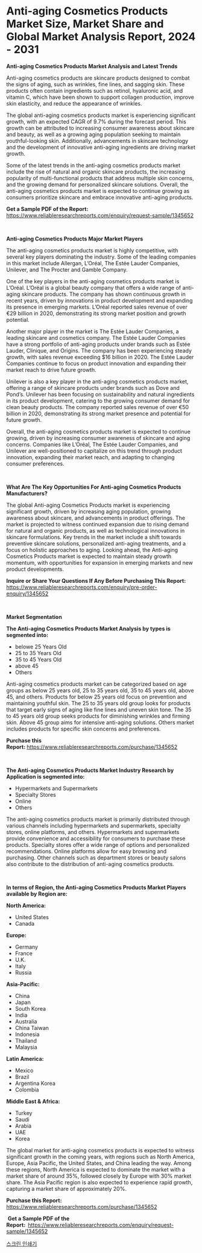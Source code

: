 <p><h1>Anti-aging Cosmetics Products Market Size, Market Share and Global Market Analysis Report, 2024 - 2031</h1></p><p><strong>Anti-aging Cosmetics Products Market Analysis and Latest Trends</strong></p>
<p><p>Anti-aging cosmetics products are skincare products designed to combat the signs of aging, such as wrinkles, fine lines, and sagging skin. These products often contain ingredients such as retinol, hyaluronic acid, and vitamin C, which have been shown to support collagen production, improve skin elasticity, and reduce the appearance of wrinkles.</p><p>The global anti-aging cosmetics products market is experiencing significant growth, with an expected CAGR of 9.7% during the forecast period. This growth can be attributed to increasing consumer awareness about skincare and beauty, as well as a growing aging population seeking to maintain youthful-looking skin. Additionally, advancements in skincare technology and the development of innovative anti-aging ingredients are driving market growth.</p><p>Some of the latest trends in the anti-aging cosmetics products market include the rise of natural and organic skincare products, the increasing popularity of multi-functional products that address multiple skin concerns, and the growing demand for personalized skincare solutions. Overall, the anti-aging cosmetics products market is expected to continue growing as consumers prioritize skincare and embrace innovative anti-aging products.</p></p>
<p><strong>Get a Sample PDF of the Report:&nbsp;</strong> <a href="https://www.reliableresearchreports.com/enquiry/request-sample/1345652">https://www.reliableresearchreports.com/enquiry/request-sample/1345652</a></p>
<p>&nbsp;</p>
<p><strong>Anti-aging Cosmetics Products Major Market Players</strong></p>
<p><p>The anti-aging cosmetics products market is highly competitive, with several key players dominating the industry. Some of the leading companies in this market include Allergan, L’Oréal, The Estée Lauder Companies, Unilever, and The Procter and Gamble Company.</p><p>One of the key players in the anti-aging cosmetics products market is L’Oréal. L’Oréal is a global beauty company that offers a wide range of anti-aging skincare products. The company has shown continuous growth in recent years, driven by innovations in product development and expanding its presence in emerging markets. L’Oréal reported sales revenue of over €29 billion in 2020, demonstrating its strong market position and growth potential.</p><p>Another major player in the market is The Estée Lauder Companies, a leading skincare and cosmetics company. The Estée Lauder Companies have a strong portfolio of anti-aging products under brands such as Estée Lauder, Clinique, and Origins. The company has been experiencing steady growth, with sales revenue exceeding $16 billion in 2020. The Estée Lauder Companies continue to focus on product innovation and expanding their market reach to drive future growth.</p><p>Unilever is also a key player in the anti-aging cosmetics products market, offering a range of skincare products under brands such as Dove and Pond’s. Unilever has been focusing on sustainability and natural ingredients in its product development, catering to the growing consumer demand for clean beauty products. The company reported sales revenue of over €50 billion in 2020, demonstrating its strong market presence and potential for future growth.</p><p>Overall, the anti-aging cosmetics products market is expected to continue growing, driven by increasing consumer awareness of skincare and aging concerns. Companies like L’Oréal, The Estée Lauder Companies, and Unilever are well-positioned to capitalize on this trend through product innovation, expanding their market reach, and adapting to changing consumer preferences.</p></p>
<p>&nbsp;</p>
<p><strong>What Are The Key Opportunities For Anti-aging Cosmetics Products Manufacturers?</strong></p>
<p><p>The global Anti-aging Cosmetics Products market is experiencing significant growth, driven by increasing aging population, growing awareness about skincare, and advancements in product offerings. The market is projected to witness continued expansion due to rising demand for natural and organic products, as well as technological innovations in skincare formulations. Key trends in the market include a shift towards preventive skincare solutions, personalized anti-aging treatments, and a focus on holistic approaches to aging. Looking ahead, the Anti-aging Cosmetics Products market is expected to maintain steady growth momentum, with opportunities for expansion in emerging markets and new product developments.</p></p>
<p><strong>Inquire or Share Your Questions If Any Before Purchasing This Report:</strong> <a href="https://www.reliableresearchreports.com/enquiry/pre-order-enquiry/1345652">https://www.reliableresearchreports.com/enquiry/pre-order-enquiry/1345652</a></p>
<p>&nbsp;</p>
<p><strong>Market Segmentation</strong></p>
<p><strong>The Anti-aging Cosmetics Products Market Analysis by types is segmented into:</strong></p>
<p><ul><li>belowe 25 Years Old</li><li>25 to 35 Years Old</li><li>35 to 45 Years Old</li><li>above 45</li><li>Others</li></ul></p>
<p><p>Anti-aging cosmetics products market can be categorized based on age groups as below 25 years old, 25 to 35 years old, 35 to 45 years old, above 45, and others. Products for below 25 years old focus on prevention and maintaining youthful skin. The 25 to 35 years old group looks for products that target early signs of aging like fine lines and uneven skin tone. The 35 to 45 years old group seeks products for diminishing wrinkles and firming skin. Above 45 group aims for intensive anti-aging solutions. Others market includes products for specific skin concerns and preferences.</p></p>
<p><strong>Purchase this Report:&nbsp;</strong><a href="https://www.reliableresearchreports.com/purchase/1345652">https://www.reliableresearchreports.com/purchase/1345652</a></p>
<p>&nbsp;</p>
<p><strong>The Anti-aging Cosmetics Products Market Industry Research by Application is segmented into:</strong></p>
<p><ul><li>Hypermarkets and Supermarkets</li><li>Specialty Stores</li><li>Online</li><li>Others</li></ul></p>
<p><p>The anti-aging cosmetics products market is primarily distributed through various channels including hypermarkets and supermarkets, specialty stores, online platforms, and others. Hypermarkets and supermarkets provide convenience and accessibility for consumers to purchase these products. Specialty stores offer a wide range of options and personalized recommendations. Online platforms allow for easy browsing and purchasing. Other channels such as department stores or beauty salons also contribute to the distribution of anti-aging cosmetics products.</p></p>
<p>&nbsp;</p>
<p><strong>In terms of Region, the Anti-aging Cosmetics Products Market Players available by Region are:</strong></p>
<p>
    <p> <strong> North America: </strong>
        <ul>
            <li>United States</li>
            <li>Canada</li>
        </ul>
        </p> 
    <p> <strong> Europe: </strong>
        <ul>
            <li>Germany</li>
            <li>France</li>
            <li>U.K.</li>
            <li>Italy</li>
            <li>Russia</li>
        </ul>
        </p> 
    <p> <strong> Asia-Pacific: </strong>
        <ul>
            <li>China</li>
            <li>Japan</li>
            <li>South Korea</li>
            <li>India</li>
            <li>Australia</li>
            <li>China Taiwan</li>
            <li>Indonesia</li>
            <li>Thailand</li>
            <li>Malaysia</li>
        </ul>
        </p> 
    <p> <strong> Latin America: </strong>
        <ul>
            <li>Mexico</li>
            <li>Brazil</li>
            <li>Argentina Korea</li>
            <li>Colombia</li>
        </ul>
        </p> 
    <p> <strong> Middle East & Africa: </strong>
        <ul>
            <li>Turkey</li>
            <li>Saudi</li>
            <li>Arabia</li>
            <li>UAE</li>
            <li>Korea</li>
        </ul>
    </p>
    </p>
<p><p>The global market for anti-aging cosmetics products is expected to witness significant growth in the coming years, with regions such as North America, Europe, Asia Pacific, the United States, and China leading the way. Among these regions, North America is expected to dominate the market with a market share of around 35%, followed closely by Europe with 30% market share. The Asia Pacific region is also expected to experience rapid growth, capturing a market share of approximately 20%.</p></p>
<p><strong>Purchase this Report: </strong><a href="https://www.reliableresearchreports.com/purchase/1345652">https://www.reliableresearchreports.com/purchase/1345652</a></p>
<p>&nbsp;<strong>Get a Sample PDF of the Report:&nbsp;&nbsp;</strong><a href="https://www.reliableresearchreports.com/enquiry/request-sample/1345652">https://www.reliableresearchreports.com/enquiry/request-sample/1345652</a></p>
<p><strong></strong></p>
<p><p><a href="https://github.com/sougarounis/Market-Research-Report-List-3/blob/main/57149906039.md">스크린 인쇄기</a></p></p>
